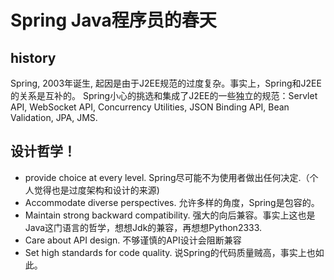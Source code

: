 # Spring Java程序员的春天

## history
Spring, 2003年诞生, 起因是由于J2EE规范的过度复杂。事实上，Spring和J2EE的关系是互补的。
Spring小心的挑选和集成了J2EE的一些独立的规范：Servlet API, WebSocket API, Concurrency Utilities, JSON Binding API, Bean Validation, JPA, JMS.

## 设计哲学！
* provide choice at every level. Spring尽可能不为使用者做出任何决定.（个人觉得也是过度架构和设计的来源)
* Accommodate diverse perspectives. 允许多样的角度，Spring是包容的。
* Maintain strong backward compatibility. 强大的向后兼容。事实上这也是Java这门语言的哲学，想想Jdk的兼容，再想想Python2333.
* Care about API design. 不够谨慎的API设计会阻断兼容
* Set high standards for code quality. 说Spring的代码质量贼高，事实上也如此。

